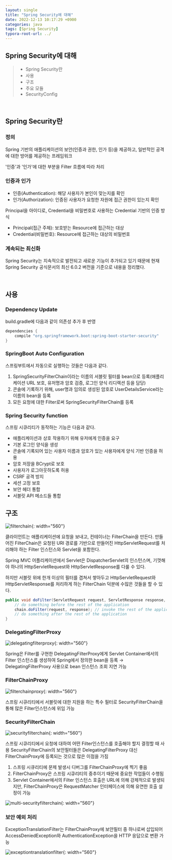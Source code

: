 ```yaml
---
layout: single
title: "Spring Security에 대해"
date: 2022-12-13 10:17:29 +0900
categories: java
tags: [Spring Security]
typora-root-url: ../
---
```



## Spring Security에 대해
> - Spring Security란
> - 사용
> - 구조
> - 주요 모듈
> - SecurityConfig

<br>

## Spring Security란

### 정의

Spring 기반의 애플리케이션의 보안(인증과 권한, 인가 등)을 제공하고, 일반적인 공격에 대한 방어를 제공하는 프레임워크

'인증'과 '인가'에 대한 부분을 Filter 흐름에 따라 처리

### 인증과 인가

- 인증(Authentication): 해당 사용자가 본인이 맞는지를 확인
- 인가(Authorization): 인증된 사용자가 요청한 자원에 접근 권한이 있는지 확인

Principal을 아이디로, Credential을 비밀번호로 사용하는 Credential 기반의 인증 방식

- Principal(접근 주체): 보호받는 Resource에 접근하는 대상
- Credential(비밀번호): Resource에 접근하는 대상의 비밀번호

### 계속되는 최신화

Spring Security는 지속적으로 발전되고 새로운 기능이 추가되고 있기 때문에 현재 Spring Security 공식문서의 최신 6.0.2 버전을 기준으로 내용을 정리했다.

<br>

## 사용

### Dependency Update

build.gradle에 다음과 같이 의존성 추가 후 반영
```groovy
dependencies {
	compile "org.springframework.boot:spring-boot-starter-security"
}
```

### SpringBoot Auto Configuration

스프링부트에서 자동으로 실행하는 것들은 다음과 같다.

1. SpringSecurityFilterChain이라는 이름의 서블릿 필터를 bean으로 등록(애플리케이션 URL 보호, 유저명과 암호 검증, 로그인 양식 리디렉션 등을 담당)
2. 콘솔에 기록하기 위해, user명과 임의로 생성된 암호로 UserDetailsService라는 이름의 bean을 등록
3. 모든 요청에 대한 Filter로써 SpringSecurityFilterChain를 등록

### Spring Security function

스프링 시큐리티가 동작하는 기능은 다음과 같다.

- 애플리케이션과 상호 작용하기 위해 유저에게 인증을 요구
- 기본 로그인 양식을 생성
- 콘솔에 기록되어 있는 사용자 이름과 암호가 있는 사용자에게 양식 기반 인증을 허용
- 암호 저장을 BCrypt로 보호
- 사용자가 로그아웃하도록 허용
- CSRF 공격 방지
- 세션 고정 보호
- 보안 헤더 통합
- 서블릿 API 메소드들 통합

## 구조

![filterchain](/images/2022-12-13-about-spring-security/filterchain.png){: width="560"}

클라이언트는 애플리케이션에 요청을 보내고, 컨테이너는 FilterChain을 만든다.
만들어진 FilterChain은 요청된 URI 경로를 기반으로 만들어진 HttpServletRequest를 처리해야 하는 Filter 인스턴스와 Servlet을 포함한다.

Spring MVC 어플리케이션에서 Servlet은 DispatcherServlet의 인스턴스며, 기껏해야 하나의 HttpServletRequest와 HttpServletResponse를 다룰 수 있다.

하지만 서블릿 위에 한개 이상의 필터를 겹쳐서 쌓아두고 HttpServletRequest와 HttpServletResponse를 처리하게 하는 FilterChain 덕분에 수많은 것들을 할 수 있다.

```java
public void doFilter(ServletRequest request, ServletResponse response, FilterChain chain) {
	// do something before the rest of the application
    chain.doFilter(request, response); // invoke the rest of the application
    // do something after the rest of the application
}
```

### DelegatingFilterProxy

![delegatingfilterproxy](/images/2022-12-13-about-spring-security/delegatingfilterproxy.png){: width="560"}

Spring은 Filter를 구현한 DelegatingFilterProxy에게 Servlet Container에서의 Filter 인스턴스를 생성하여 Spring에서 정의한 bean을 등록
→ DelegatingFilterProxy 사용으로 bean 인스턴스 조회 지연 가능

### FilterChainProxy

![filterchainproxy](/images/2022-12-13-about-spring-security/filterchainproxy.png){: width="560"}

스프링 시큐리티에서 서블릿에 대한 지원을 하는 특수 필터로 SecurityFilterChain을 통해 많은 Filter인스턴스에 위임 가능

### SecurityFilterChain

![securityfilterchain](/images/2022-12-13-about-spring-security/securityfilterchain.png){: width="560"}

스프링 시큐리티에서 요청에 대하여 어떤 Filter인스턴스를 호출해야 할지 결정할 때 사용
SecurityFilterChain의 보안필터들은 DelegatingFilterProxy 대신 FilterChainProxy에 등록되는 것으로 많은 이점을 가짐

1. 스프링 시큐리티에 문제 발생시 디버그를 FilterChainProxy에 찍기 좋음
2. FilterChainProxy은 스프링 시큐리티의 중추이기 때문에 중요한 작업들이 수행됨
3. Servlet Container에서의 Filter 인스턴스 호출은 URL에 의해 강제적으로 발생되지만, FilterChainProxy은 RequestMatcher 인터페이스에 의해 유연한 호출 설정이 가능

![multi-securityfilterchain](/images/2022-12-13-about-spring-security/multi-securityfilterchain.png){: width="560"}

### 보안 예외 처리

ExceptionTranslationFilter는 FilterChainProxy에 보안필터 중 하나로써 삽입되어 AccessDeniedException와 AuthenticationException을 HTTP 응답으로 변환 가능

![exceptiontranslationfilter](/images/2022-12-13-about-spring-security/exceptiontranslationfilter.png){: width="560"}

<br>
